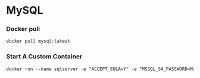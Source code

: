 <h1>MySQL</h1>

### Docker pull
```xml
docker pull mysql:latest
```

### Start A Custom Container
```xml
docker run --name sqlserver -e "ACCEPT_EULA=Y" -e "MSSQL_SA_PASSWORD=MsProject@2022" -p 1433:1433 -d mcr.microsoft.com/mssql/server:2019-latest
```

